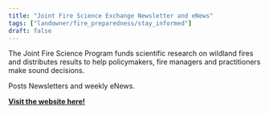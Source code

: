 ```yaml
---
title: "Joint Fire Science Exchange Newsletter and eNews"
tags: ["landowner/fire_preparedness/stay_informed"]
draft: false
---
```


The Joint Fire Science Program funds scientific research on wildland fires and distributes results to help policymakers, fire managers and practitioners make sound decisions. 

Posts Newsletters and weekly eNews.

[**Visit the website here!**](https://firescience.gov/ords/prd/jf_jfsp/jf_jfsp/r/jfspublic/home)

